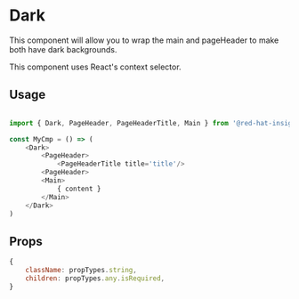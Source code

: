 # Dark

This component will allow you to wrap the main and pageHeader to make both have dark backgrounds.

This component uses React's context selector.

## Usage

```javascript

import { Dark, PageHeader, PageHeaderTitle, Main } from '@red-hat-insights/insights-frontend-components';

const MyCmp = () => (
    <Dark>
        <PageHeader>
            <PageHeaderTitle title='title'/>
        <PageHeader>
        <Main>
            { content }
        </Main>
    </Dark>
)
```

## Props

```javascript
{
    className: propTypes.string,
    children: propTypes.any.isRequired,
}
```
